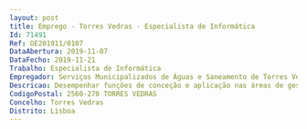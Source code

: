 ```yaml
--- 
layout: post
title: Emprego - Torres Vedras - Especialista de Informática
Id: 71491
Ref: OE201911/0107
DataAbertura: 2019-11-07
DataFecho: 2019-11-21
Trabalho: Especialista de Informática
Empregador: Serviços Municipalizados de Águas e Saneamento de Torres Vedras
Descricao: Desempenhar funções de conceção e aplicação nas áreas de gestão e arquitetura de sistemas de informação, engenharia de infraestruturas tecnológicas e de software e outras inerentes, preferencialmente com conhecimentos de a) Microsoft Windows Server, Exchange Server e Active Directory. (configuração, administração e troubleshooting) b) VMware c) Análise de requisitos e desenvolvimento de projetos técnicos de suporte aos sistemas de informação d) Domínio de tecnologias de bases de dados relacionais (Sqlserver) e) Apoio à implementação de soluções de análise Inteligente de Dados (BI) f) Manutenção e atualização de hardware e software g) Gestão e participação em projetos de infraestrutura tecnológica h) Conhecimentos de arquitetura de sistemas, de redes e telecomunicações i) Cibersegurança j) Metodologias de suporte ao utilizador.
CodigoPostal: 2560-270 TORRES VEDRAS
Concelho: Torres Vedras
Distrito: Lisboa
--- 
```

